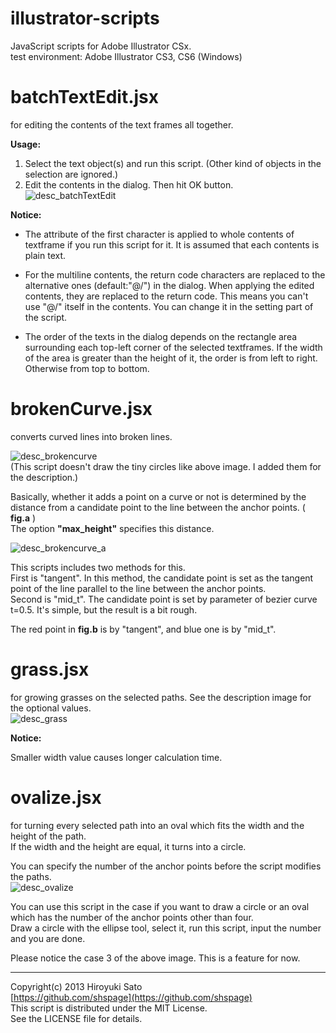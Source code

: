 illustrator-scripts
======================
JavaScript scripts for Adobe Illustrator CSx.  
test environment: Adobe Illustrator CS3, CS6 (Windows)

batchTextEdit.jsx
======================
for editing the contents of the text frames all together.

**Usage:**

1. Select the text object(s) and run this script.  (Other kind of objects in the selection are ignored.)  
2. Edit the contents in the dialog. Then hit OK button.  
![desc_batchTextEdit](https://github.com/shspage/illustrator-scripts/raw/master/image/desc_batchTextEdit.png)

**Notice:**

  - The attribute of the first character is applied to whole contents of textframe if you run this script for it.  It is assumed that each contents is plain text.

  - For the multiline contents, the return code characters are replaced to the alternative ones (default:"@/") in the dialog.  When applying the edited contents, they are replaced to the return code. This means you can't use "@/" itself in the contents.  You can change it in the setting part of the script.

  - The order of the texts in the dialog depends on the rectangle area surrounding each top-left corner of the selected textframes.  If the width of the area is greater than the height of it, the order is from left to right. Otherwise from top to bottom.

brokenCurve.jsx
======================
converts curved lines into broken lines.

![desc_brokencurve](https://github.com/shspage/illustrator-scripts/raw/master/image/desc_brokencurve.png)  
(This script doesn't draw the tiny circles like above image. I added them for the description.)

Basically, whether it adds a point on a curve or not is determined by the distance from a candidate point to the line between the anchor points. ( **fig.a** )  
The option **"max_height"** specifies this distance.

![desc_brokencurve_a](https://github.com/shspage/illustrator-scripts/raw/master/image/desc_brokencurve_a.png)  

This scripts includes two methods for this.  
First is "tangent". In this method, the candidate point is set as the tangent point of the line parallel to the line between the anchor points.  
Second is "mid_t". The candidate point is set by parameter of bezier curve t=0.5. It's simple, but the result is a bit rough.

The red point in **fig.b** is by "tangent", and blue one is by "mid_t".

grass.jsx
======================
for growing grasses on the selected paths.
See the description image for the optional values.  
![desc_grass](https://github.com/shspage/illustrator-scripts/raw/master/image/desc_grass.png)

**Notice:**

Smaller width value causes longer calculation time.

ovalize.jsx
======================
for turning every selected path into an oval which fits the width and the height of the path.  
If the width and the height are equal, it turns into a circle.

You can specify the number of the anchor points before the script modifies the paths.  
![desc_ovalize](https://github.com/shspage/illustrator-scripts/raw/master/image/desc_Ovalize.png)

You can use this script in the case if you want to draw a circle or an oval which has the number of the anchor points other than four.  
Draw a circle with the ellipse tool, select it, run this script, input the number and you are done.

Please notice the case 3 of the above image. This is a feature for now.

----------------------
Copyright(c) 2013 Hiroyuki Sato  
[https://github.com/shspage](https://github.com/shspage)  
This script is distributed under the MIT License.  
See the LICENSE file for details.  

